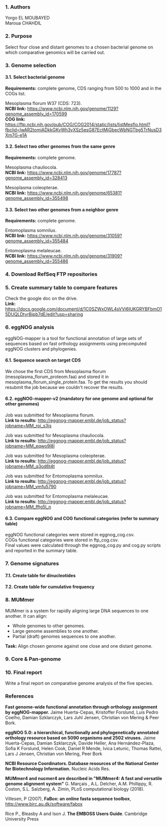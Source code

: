 ### 1. Authors
Yorgo EL MOUBAYED   
Maroua CHAHDIL  

### 2. Purpose
Select four close and distant genomes to a chosen bacterial genome on which comparative genomics will be carried out.

### 3. Genome selection

#### 3.1. Select bacterial genome
**Requirements:** complete genome, CDS ranging from 500 to 1000 and in the COGs list.  

Mesoplasma florum W37 (CDS: 723).   
**NCBI link:** <https://www.ncbi.nlm.nih.gov/genome/1129?genome_assembly_id=170599>   
**COG link:** <https://ftp.ncbi.nih.gov/pub/COG/COG2014/static/lists/listMesflo.html?fbclid=IwAR2tomiADkkGKvWh3yXSz5esG87EctMiGbecWbNGTbg5TrNusD3Xm7G-e1A>

#### 3.2. Select two other genomes from the same genre
**Requirements:** complete genome.  

Mesoplasma chauliocola.     
**NCBI link:** <https://www.ncbi.nlm.nih.gov/genome/17787?genome_assembly_id=328413> 

Mesoplasma coleopterae.     
**NCBI link:** <https://www.ncbi.nlm.nih.gov/genome/65381?genome_assembly_id=355498>   

#### 3.3. Select two other genomes from a neighbor genre
**Requirements:** complete genome.  

Entomoplasma somnilux.  
**NCBI link:** <https://www.ncbi.nlm.nih.gov/genome/31059?genome_assembly_id=355484>   

Entomoplasma melaleucae.    
**NCBI link:** <https://www.ncbi.nlm.nih.gov/genome/31909?genome_assembly_id=355486>   

### 4. Download RefSeq FTP repositories

### 5. Create summary table to compare features
Check the google doc on the drive.  
**Link:** <https://docs.google.com/document/d/1C0SZWxOWL4sVVi6IUKGRYBFbmO15DUQLDtyrBipb7dE/edit?usp=sharing>

### 6. eggNOG analysis

eggNOG-mapper is a tool for functional annotation of large sets of sequences based on fast orthology assignments using precomputed eggNOG clusters and phylogenies. 

#### 6.1. Sequence search on target CDS
We chose the first CDS from Mesoplasma florum (mesoplasma_florum_proteom.faa) and stored it in mesoplasma_florum_single_protein.faa. To get the results you should resubmit the job because we couldn't recover the results.

#### 6.2. eggNOG-mapper-v2 (mandatory for one genome and optional for other genomes)
Job was submitted for Mesoplasma florum.    
**Link to results:** <http://eggnog-mapper.embl.de/job_status?jobname=MM_roi_s3js>

Job was submitted for Mesoplasma chauliocola.    
**Link to results:** <http://eggnog-mapper.embl.de/job_status?jobname=MM_eqwo9l8l> 

Job was submitted for Mesoplasma coleopterae.    
**Link to results:** <http://eggnog-mapper.embl.de/job_status?jobname=MM_q3od6t4t> 

Job was submitted for Entomoplasma somnilux.    
**Link to results:** <http://eggnog-mapper.embl.de/job_status?jobname=MM_vmfu5790> 

Job was submitted for Entomoplasma melaleucae.    
**Link to results:** <http://eggnog-mapper.embl.de/job_status?jobname=MM_fftg5l_n> 

#### 6.3. Compare eggNOG and COG functional categories (refer to summary table)
eggNOG functional categories were stored in eggnog_cog.csv.  
COGs functional categories were stored in ftp_cog.csv.  
Final values were calculated through the eggnog_cog.py and cog.py scripts and reported in the summary table.    

### 7. Genome signatures

#### 7.1. Create table for dinucleotides

#### 7.2. Create table for cumulative frequency

### 8. MUMmer
MUMmer is a system for rapidly aligning large DNA sequences to one another. It can align:

* Whole genomes to other genomes.
* Large genome assemblies to one another.
* Partial (draft) genomes sequences to one another.

**Task:** Align chosen genome against one close and one distant genome.

### 9. Core & Pan-genome

### 10. Final report 
Write a final report on comparative genome analysis of the five species.

### References
**Fast genome-wide functional annotation through orthology assignment by eggNOG-mapper.** Jaime Huerta-Cepas, Kristoffer Forslund, Luis Pedro Coelho, Damian Szklarczyk, Lars Juhl Jensen, Christian von Mering & Peer Bork.


**eggNOG 5.0: a hierarchical, functionally and phylogenetically annotated orthology resource based on 5090 organisms and 2502 viruses.** Jaime Huerta-Cepas, Damian Szklarczyk, Davide Heller, Ana Hernández-Plaza, Sofia K Forslund, Helen Cook, Daniel R Mende, Ivica Letunic, Thomas Rattei, Lars J Jensen, Christian von Mering, Peer Bork


**NCBI Resource Coordinators. Database resources of the National Center for Biotechnology Information.** Nucleic Acids Res. 

**MUMmer4 and nucmer4 are described in "MUMmer4: A fast and versatile genome alignment system"** G. Marçais , A.L. Delcher, A.M. Phillippy, R. Coston, S.L. Salzberg, A. Zimin, PLoS computational biology (2018).

Villesen, P (2007), **FaBox: an online fasta sequence toolbox**, <http://www.birc.au.dk/software/fabox>

Rice P., Bleasby A and Ison J. **The EMBOSS Users Guide**. Cambridge University Press
